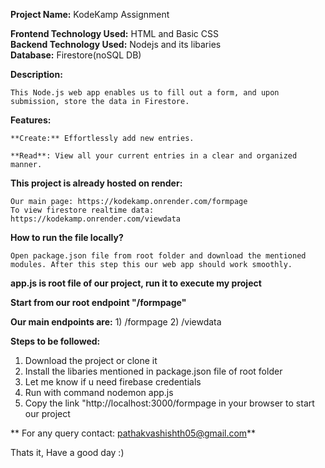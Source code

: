 **Project Name:** KodeKamp Assignment

**Frontend Technology Used:** HTML and Basic CSS<br>
**Backend Technology Used:** Nodejs and its libaries<br>
**Database:** Firestore(noSQL DB)<br>

**Description:**

    This Node.js web app enables us to fill out a form, and upon submission, store the data in Firestore.

**Features:**

    **Create:** Effortlessly add new entries.

    **Read**: View all your current entries in a clear and organized manner.

**This project is already hosted on render:**

    Our main page: https://kodekamp.onrender.com/formpage
    To view firestore realtime data: https://kodekamp.onrender.com/viewdata
    
**How to run the file locally?**

    Open package.json file from root folder and download the mentioned modules. After this step this our web app should work smoothly. 

**app.js is root file of our project, run it to execute my project**

**Start from our root endpoint "/formpage"**

**Our main endpoints are:**
    1) /formpage
    2) /viewdata

**Steps to be followed:**
1) Download the project or clone it
2) Install the libaries mentioned in package.json file of root folder
3) Let me know if u need firebase credentials
4) Run with command nodemon app.js
5) Copy the link "http://localhost:3000/formpage in your browser to start our project

 **  For any query contact: pathakvashishth05@gmail.com**

Thats it, Have a good day :)




